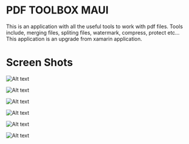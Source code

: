 # PDF TOOLBOX MAUI
This is an application with all the useful tools to work with pdf files. 
Tools include, merging files, spliting files, watermark, compress, protect etc...
This application is an upgrade from xamarin application.

# Screen Shots
![Alt text](ss/main1.png?raw=true "Main")

![Alt text](ss/main2.png?raw=true "Main")

![Alt text](ss/main3.png?raw=true "Main")

![Alt text](ss/commandview.png?raw=true "CommandsView")

![Alt text](ss/commandedit.png?raw=true "CommandsEdit")

![Alt text](ss/settings.png?raw=true "Settings")